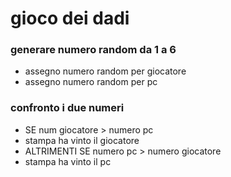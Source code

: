# gioco dei dadi

### generare numero random da 1 a 6
- assegno numero random per giocatore
- assegno numero random per pc

### confronto i due numeri

- SE num giocatore > numero pc
- stampa ha vinto il giocatore
- ALTRIMENTI SE numero pc > numero giocatore
- stampa ha vinto il pc